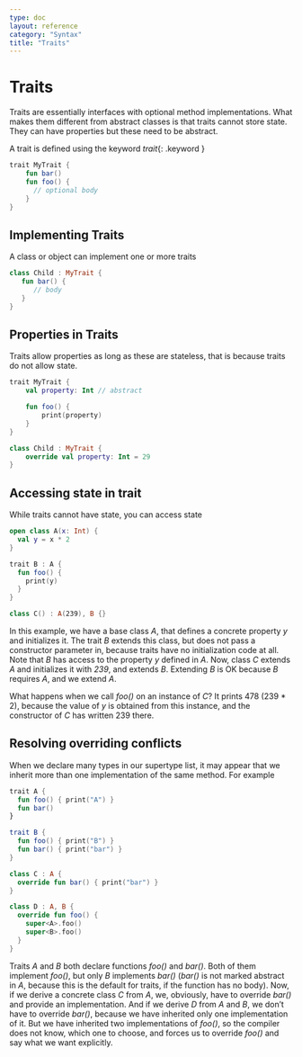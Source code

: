 ```yaml
---
type: doc
layout: reference
category: "Syntax"
title: "Traits"
---
```


# Traits

Traits are essentially interfaces with optional method implementations. What makes them different from abstract classes is that traits
cannot store state. They can have properties but these need to be abstract.

A trait is defined using the keyword *trait*{: .keyword }

``` kotlin
trait MyTrait {
    fun bar()
    fun foo() {
      // optional body
    }
}
```

## Implementing Traits

A class or object can implement one or more traits

``` kotlin
class Child : MyTrait {
   fun bar() {
      // body
   }
}
```

## Properties in Traits

Traits allow properties as long as these are stateless, that is because traits do not allow state.

``` kotlin
trait MyTrait {
    val property: Int // abstract

    fun foo() {
        print(property)
    }
}

class Child : MyTrait {
    override val property: Int = 29
}
```

## Accessing state in trait

While traits cannot have state, you can access state

``` kotlin
open class A(x: Int) {
  val y = x * 2
}

trait B : A {
  fun foo() {
    print(y)
  }
}

class C() : A(239), B {}
```

In this example, we have a base class *A*, that defines a concrete property *y* and initializes it.
The trait *B* extends this class, but does not pass a constructor parameter in, because traits have no initialization code at all.
Note that *B* has access to the property *y* defined in *A*. Now, class *C* extends *A* and initializes it with *239*, and extends *B*.
Extending *B* is OK because *B* requires *A*, and we extend *A*.

What happens when we call *foo()* on an instance of *C*?
It prints 478 (239 * 2), because the value of *y* is obtained from this instance, and the constructor of *C* has written 239 there.

## Resolving overriding conflicts

When we declare many types in our supertype list, it may appear that we inherit more than one implementation of the same method. For example

``` kotlin
trait A {
  fun foo() { print("A") }
  fun bar()
}

trait B {
  fun foo() { print("B") }
  fun bar() { print("bar") }
}

class C : A {
  override fun bar() { print("bar") }
}

class D : A, B {
  override fun foo() {
    super<A>.foo()
    super<B>.foo()
  }
}
```

Traits *A* and *B* both declare functions *foo()* and *bar()*. Both of them implement *foo()*, but only *B* implements *bar()* (*bar()* is not marked abstract in *A*,
because this is the default for traits, if the function has no body). Now, if we derive a concrete class *C* from *A*, we, obviously, have to override *bar()* and provide
an implementation. And if we derive *D* from *A* and *B*, we don’t have to override *bar()*, because we have inherited only one implementation of it.
But we have inherited two implementations of *foo()*, so the compiler does not know, which one to choose, and forces us to override *foo()* and say what we want explicitly.
